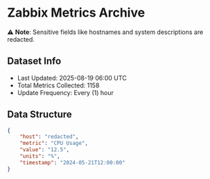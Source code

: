 # Zabbix Metrics Archive

⚠️ **Note**: Sensitive fields like hostnames and system descriptions are redacted.

## Dataset Info
- Last Updated: 2025-08-19 06:00 UTC
- Total Metrics Collected: 1158
- Update Frequency: Every (1) hour

## Data Structure
```json
{
    "host": "redacted",
    "metric": "CPU Usage",
    "value": "12.5",
    "units": "%",
    "timestamp": "2024-05-21T12:00:00"
}
```
